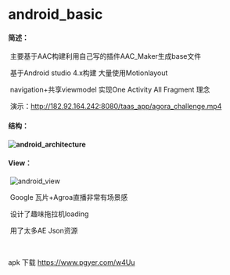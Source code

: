 # 		android_basic

#### 简述：

​		主要基于AAC构建利用自己写的插件AAC_Maker生成base文件

​		基于Android studio 4.x构建 大量使用Motionlayout 

​		navigation+共享viewmodel 实现One Activity All Fragment 理念

​		演示：http://182.92.164.242:8080/taas_app/agora_challenge.mp4

#### 结构：	

#### 		![android_architecture](C:\Users\VULCAN\Desktop\安顺丰丰\agroa\android_architecture.png)	

#### View：

​			![android_view](C:\Users\VULCAN\Desktop\安顺丰丰\agroa\android_view.png)

​	Google 瓦片+Agroa直播非常有场景感

​	设计了趣味拖拉机loading

​	用了太多AE Json资源

​	

apk 下载 https://www.pgyer.com/w4Uu